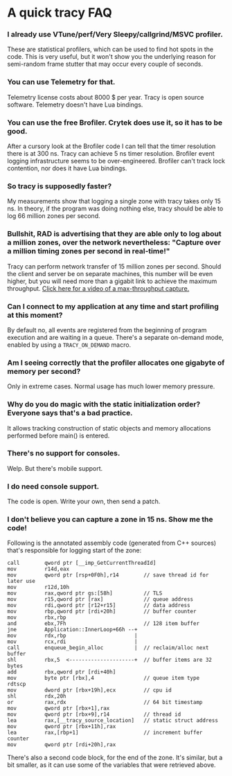 # A quick tracy FAQ

### I already use VTune/perf/Very Sleepy/callgrind/MSVC profiler.

These are statistical profilers, which can be used to find hot spots in the code. This is very useful, but it won't show you the underlying reason for semi-random frame stutter that may occur every couple of seconds.

### You can use Telemetry for that.

Telemetry license costs about 8000 $ per year. Tracy is open source software. Telemetry doesn't have Lua bindings.

### You can use the free Brofiler. Crytek does use it, so it has to be good.

After a cursory look at the Brofiler code I can tell that the timer resolution there is at 300 ns. Tracy can achieve 5 ns timer resolution. Brofiler event logging infrastructure seems to be over-engineered. Brofiler can't track lock contention, nor does it have Lua bindings.

### So tracy is supposedly faster?

My measurements show that logging a single zone with tracy takes only 15 ns. In theory, if the program was doing nothing else, tracy should be able to log 66 million zones per second.

### Bullshit, RAD is advertising that they are able only to log about a million zones, over the network nevertheless: "Capture over a million timing zones per second in real-time!"

Tracy can perform network transfer of 15 million zones per second. Should the client and server be on separate machines, this number will be even higher, but you will need more than a gigabit link to achieve the maximum throughput. [Click here for a video of a max-throughput capture.](https://www.youtube.com/watch?v=DSMIHShKGAc)

### Can I connect to my application at any time and start profiling at this moment?

By default no, all events are registered from the beginning of program execution and are waiting in a queue. There's a separate on-demand mode, enabled by using a `TRACY_ON_DEMAND` macro.

### Am I seeing correctly that the profiler allocates one gigabyte of memory per second?

Only in extreme cases. Normal usage has much lower memory pressure.

### Why do you do magic with the static initialization order? Everyone says that's a bad practice.

It allows tracking construction of static objects and memory allocations performed before main() is entered.

### There's no support for consoles.

Welp. But there's mobile support.

### I do need console support.

The code is open. Write your own, then send a patch.

### I don't believe you can capture a zone in 15 ns. Show me the code!

Following is the annotated assembly code (generated from C++ sources) that's responsible for logging start of the zone:

```
call        qword ptr [__imp_GetCurrentThreadId]
mov         r14d,eax
mov         qword ptr [rsp+0F0h],r14        // save thread id for later use
mov         r12d,10h
mov         rax,qword ptr gs:[58h]          // TLS
mov         r15,qword ptr [rax]             // queue address
mov         rdi,qword ptr [r12+r15]         // data address
mov         rbp,qword ptr [rdi+20h]         // buffer counter
mov         rbx,rbp
and         ebx,7Fh                         // 128 item buffer
jne         Application::InnerLoop+66h --+
mov         rdx,rbp                      |
mov         rcx,rdi                      |
call        enqueue_begin_alloc          |  // reclaim/alloc next buffer
shl         rbx,5  <---------------------+  // buffer items are 32 bytes
add         rbx,qword ptr [rdi+40h]
mov         byte ptr [rbx],4                // queue item type
rdtscp
mov         dword ptr [rbx+19h],ecx         // cpu id
shl         rdx,20h
or          rax,rdx                         // 64 bit timestamp
mov         qword ptr [rbx+1],rax
mov         qword ptr [rbx+9],r14           // thread id
lea         rax,[__tracy_source_location]   // static struct address
mov         qword ptr [rbx+11h],rax
lea         rax,[rbp+1]                     // increment buffer counter
mov         qword ptr [rdi+20h],rax
```

There's also a second code block, for the end of the zone. It's similar, but a bit smaller, as it can use some of the variables that were retrieved above.

